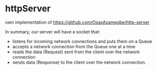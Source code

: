 # httpServer

own implementation of
https://github.com/OsasAzamegbe/http-server

In summary, our server will have a socket that:

* listens for incoming network connections and puts them on a Queue
* accepts a network connection from the Queue one at a time
* reads the data (Request) sent from the client over the network connection
* sends data (Response) to the client over the network connection.